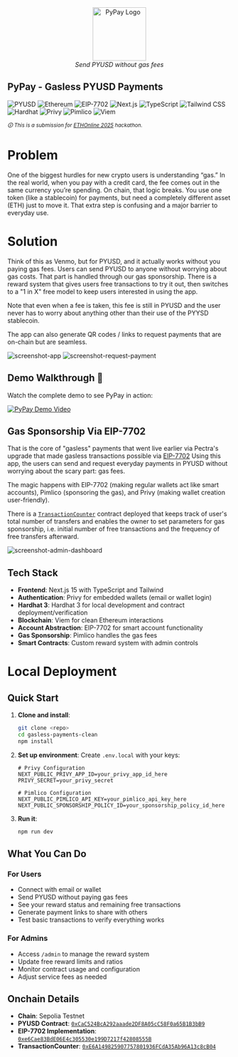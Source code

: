 <div align="center">
  <img src="/public//images/pypay.png" alt="PyPay Logo" width="120" height="120">
  <br>
  <em>Send PYUSD without gas fees</em>
</div>

## PyPay - Gasless PYUSD Payments

![PYUSD](https://img.shields.io/badge/PYUSD-00D4AA?style=for-the-badge)
![Ethereum](https://img.shields.io/badge/Ethereum-627EEA?style=for-the-badge&logo=ethereum)
![EIP-7702](https://img.shields.io/badge/EIP--7702-627EEA?style=for-the-badge)
![Next.js](https://img.shields.io/badge/Next.js-000000?style=for-the-badge&logo=next.js)
![TypeScript](https://img.shields.io/badge/TypeScript-3178C6?style=for-the-badge&logo=typescript)
![Tailwind CSS](https://img.shields.io/badge/Tailwind_CSS-06B6D4?style=for-the-badge&logo=tailwindcss)
![Hardhat](https://img.shields.io/badge/Hardhat-FFF100?style=for-the-badge&logo=hardhat)
![Privy](https://img.shields.io/badge/Privy-6366F1?style=for-the-badge)
![Pimlico](https://img.shields.io/badge/Pimlico-FF6B6B?style=for-the-badge)
![Viem](https://img.shields.io/badge/Viem-FF6B35?style=for-the-badge)

<small><em>🛈 This is a submission for [ETHOnline 2025](https://ethglobal.com/events/ethonline2025/info/details) hackathon.</em></small>

# Problem

One of the biggest hurdles for new crypto users is understanding “gas.” In the real world, when you pay with a credit card, the fee comes out in the same currency you’re spending. On chain, that logic breaks. You use one token (like a stablecoin) for payments, but need a completely different asset (ETH) just to move it. That extra step is confusing and a major barrier to everyday use.

# Solution

Think of this as Venmo, but for PYUSD, and it actually works without you paying gas fees. Users can send PYUSD to anyone without worrying about gas costs. That part is handled through our gas sponsorship. There is a reward system that gives users free transactions to try it out, then switches to a "1 in X" free model to keep users interested in using the app.

Note that even when a fee is taken, this fee is still in PYUSD and the user never has to worry about anything other than their use of the PYYSD stablecoin.

The app can also generate QR codes / links to request payments that are on-chain but are seamless.

![screenshot-app](/public/images/screenshot-app.png)
![screenshot-request-payment](/public/images/screenshot-request-payment.png)

## Demo Walkthrough 🎥

Watch the complete demo to see PyPay in action:

[![PyPay Demo Video](https://img.youtube.com/vi/EjNZSOhlvrg/0.jpg)](https://youtu.be/EjNZSOhlvrg)

## Gas Sponsorship Via EIP-7702

That is the core of "gasless" payments that went live earlier via Pectra's upgrade that made gasless transactions possible via [EIP-7702](https://eips.ethereum.org/EIPS/eip-7702) Using this app, the users can send and request everyday payments in PYUSD without worrying about the scary part: gas fees.

The magic happens with EIP-7702 (making regular wallets act like smart accounts), Pimlico (sponsoring the gas), and Privy (making wallet creation user-friendly).

There is a [`TransactionCounter`](https://eth-sepolia.blockscout.com/address/0xE6A149825907757801936FCdA35Ab96A13c8cB04?tab=contract) contract deployed that keeps track of user's total number of transfers and enables the owner to set parameters for gas sponsorship, i.e. initial number of free transactions and the frequency of free transfers afterward.

![screenshot-admin-dashboard](/public/images/screenshot-admin-dashboard.png)

## Tech Stack

- **Frontend**: Next.js 15 with TypeScript and Tailwind
- **Authentication**: Privy for embedded wallets (email or wallet login)
- **Hardhat 3**: Hardhat 3 for local development and contract deployment/verification
- **Blockchain**: Viem for clean Ethereum interactions
- **Account Abstraction**: EIP-7702 for smart account functionality
- **Gas Sponsorship**: Pimlico handles the gas fees
- **Smart Contracts**: Custom reward system with admin controls

# Local Deployment

## Quick Start

1. **Clone and install**:

   ```bash
   git clone <repo>
   cd gasless-payments-clean
   npm install
   ```

2. **Set up environment**:
   Create `.env.local` with your keys:

   ```env
   # Privy Configuration
   NEXT_PUBLIC_PRIVY_APP_ID=your_privy_app_id_here
   PRIVY_SECRET=your_privy_secret

   # Pimlico Configuration
   NEXT_PUBLIC_PIMLICO_API_KEY=your_pimlico_api_key_here
   NEXT_PUBLIC_SPONSORSHIP_POLICY_ID=your_sponsorship_policy_id_here
   ```

3. **Run it**:
   ```bash
   npm run dev
   ```

## What You Can Do

### For Users

- Connect with email or wallet
- Send PYUSD without paying gas fees
- See your reward status and remaining free transactions
- Generate payment links to share with others
- Test basic transactions to verify everything works

### For Admins

- Access `/admin` to manage the reward system
- Update free reward limits and ratios
- Monitor contract usage and configuration
- Adjust service fees as needed

## Onchain Details

- **Chain**: Sepolia Testnet
- **PYUSD Contract**: [`0xCaC524BcA292aaade2DF8A05cC58F0a65B1B3bB9`](https://docs.paxos.com/guides/stablecoin/pyusd/testnet)
- **EIP-7702 Implementation**: [`0xe6Cae83BdE06E4c305530e199D7217f42808555B`](https://eth-sepolia.blockscout.com/address/0xe6Cae83BdE06E4c305530e199D7217f42808555B?tab=contract)
- **TransactionCounter**: [`0xE6A149825907757801936FCdA35Ab96A13c8cB04`](https://eth-sepolia.blockscout.com/address/0xE6A149825907757801936FCdA35Ab96A13c8cB04?tab=contract)
